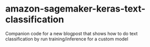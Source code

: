 # amazon-sagemaker-keras-text-classification
Companion code for a new blogpost that shows how to do text classification by run training/inference for a custom model
